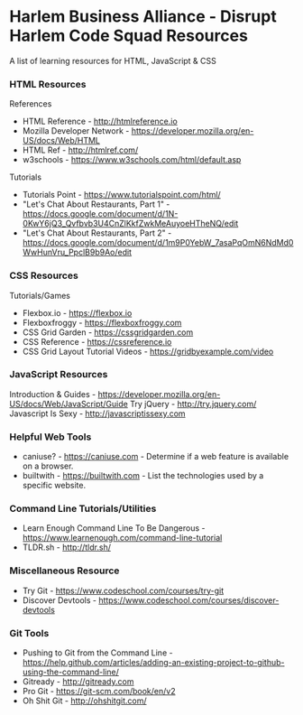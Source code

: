 # Harlem Business Alliance - Disrupt Harlem Code Squad Resources

A list of learning resources for HTML, JavaScript &amp; CSS

### HTML Resources
References

- HTML Reference - http://htmlreference.io
- Mozilla Developer Network - https://developer.mozilla.org/en-US/docs/Web/HTML
- HTML Ref - http://htmlref.com/
- w3schools - https://www.w3schools.com/html/default.asp

Tutorials 

- Tutorials Point - https://www.tutorialspoint.com/html/
- "Let's Chat About Restaurants, Part 1" - https://docs.google.com/document/d/1N-0KwY6jQ3_Qvfbvb3U4CnZlKkfZwkMeAuyoeHTheNQ/edit
- "Let's Chat About Restaurants, Part 2" - https://docs.google.com/document/d/1m9P0YebW_7asaPqOmN6NdMd0WwHunVru_PpclB9b9Ao/edit

### CSS Resources


Tutorials/Games

- Flexbox.io - https://flexbox.io
- Flexboxfroggy - https://flexboxfroggy.com
- CSS Grid Garden - https://cssgridgarden.com
- CSS Reference - https://cssreference.io
- CSS Grid Layout Tutorial Videos - https://gridbyexample.com/video

### JavaScript Resources

Introduction & Guides - https://developer.mozilla.org/en-US/docs/Web/JavaScript/Guide
Try jQuery - http://try.jquery.com/
Javascript Is Sexy - http://javascriptissexy.com


### Helpful Web Tools
- caniuse? - https://caniuse.com - Determine if a web feature is available on a browser.
- builtwith - https://builtwith.com - List the technologies used by a specific website.


### Command Line Tutorials/Utilities

- Learn Enough Command Line To Be Dangerous - https://www.learnenough.com/command-line-tutorial
- TLDR.sh - http://tldr.sh/

### Miscellaneous Resource
- Try Git - https://www.codeschool.com/courses/try-git
- Discover Devtools - https://www.codeschool.com/courses/discover-devtools

### Git Tools
- Pushing to Git from the Command Line - https://help.github.com/articles/adding-an-existing-project-to-github-using-the-command-line/
- Gitready - http://gitready.com
- Pro Git - https://git-scm.com/book/en/v2
- Oh Shit Git - http://ohshitgit.com/